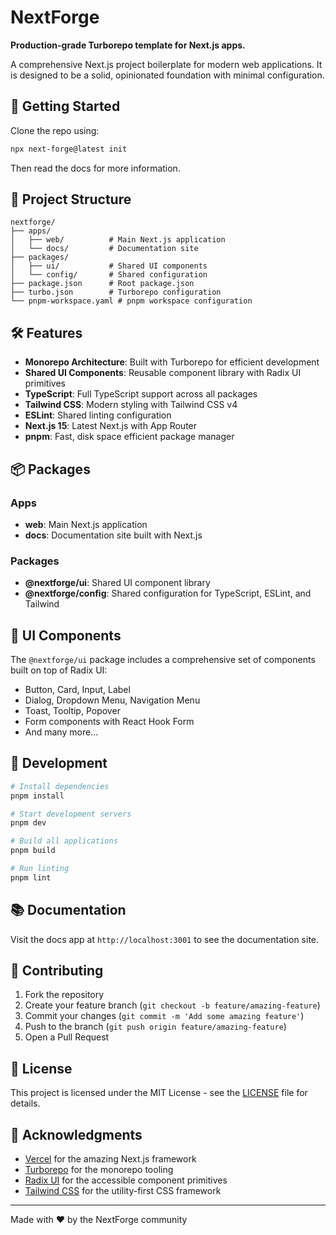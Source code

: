 # NextForge

**Production-grade Turborepo template for Next.js apps.**

A comprehensive Next.js project boilerplate for modern web applications. It is designed to be a solid, opinionated foundation with minimal configuration.

## 🚀 Getting Started

Clone the repo using:

```bash
npx next-forge@latest init
```

Then read the docs for more information.

## 📁 Project Structure

```
nextforge/
├── apps/
│   ├── web/          # Main Next.js application
│   └── docs/         # Documentation site
├── packages/
│   ├── ui/           # Shared UI components
│   └── config/       # Shared configuration
├── package.json      # Root package.json
├── turbo.json        # Turborepo configuration
└── pnpm-workspace.yaml # pnpm workspace configuration
```

## 🛠️ Features

- **Monorepo Architecture**: Built with Turborepo for efficient development
- **Shared UI Components**: Reusable component library with Radix UI primitives
- **TypeScript**: Full TypeScript support across all packages
- **Tailwind CSS**: Modern styling with Tailwind CSS v4
- **ESLint**: Shared linting configuration
- **Next.js 15**: Latest Next.js with App Router
- **pnpm**: Fast, disk space efficient package manager

## 📦 Packages

### Apps

- **web**: Main Next.js application
- **docs**: Documentation site built with Next.js

### Packages

- **@nextforge/ui**: Shared UI component library
- **@nextforge/config**: Shared configuration for TypeScript, ESLint, and Tailwind

## 🎨 UI Components

The `@nextforge/ui` package includes a comprehensive set of components built on top of Radix UI:

- Button, Card, Input, Label
- Dialog, Dropdown Menu, Navigation Menu
- Toast, Tooltip, Popover
- Form components with React Hook Form
- And many more...

## 🚀 Development

```bash
# Install dependencies
pnpm install

# Start development servers
pnpm dev

# Build all applications
pnpm build

# Run linting
pnpm lint
```

## 📚 Documentation

Visit the docs app at `http://localhost:3001` to see the documentation site.

## 🤝 Contributing

1. Fork the repository
2. Create your feature branch (`git checkout -b feature/amazing-feature`)
3. Commit your changes (`git commit -m 'Add some amazing feature'`)
4. Push to the branch (`git push origin feature/amazing-feature`)
5. Open a Pull Request

## 📄 License

This project is licensed under the MIT License - see the [LICENSE](LICENSE) file for details.

## 🙏 Acknowledgments

- [Vercel](https://vercel.com) for the amazing Next.js framework
- [Turborepo](https://turborepo.com) for the monorepo tooling
- [Radix UI](https://radix-ui.com) for the accessible component primitives
- [Tailwind CSS](https://tailwindcss.com) for the utility-first CSS framework

---

Made with ❤️ by the NextForge community 